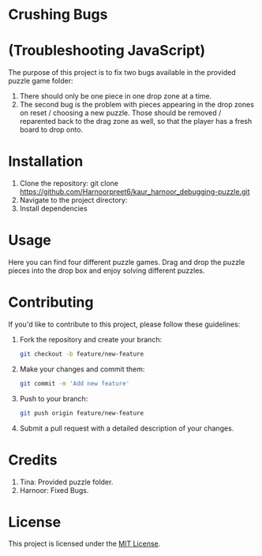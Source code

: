 # Crushing Bugs
# (Troubleshooting JavaScript)
The purpose of this project is to fix two bugs available in the provided puzzle game folder:
1. There should only be one piece in one drop zone at a time.
2. The second bug is the problem with pieces appearing in the drop zones on reset / choosing a new puzzle. Those should be removed / reparented back to the drag zone as well, so that the player has a fresh board to drop onto.
# Installation
1. Clone the repository:
     git clone https://github.com/Harnoorpreet6/kaur_harnoor_debugging-puzzle.git
2. Navigate to the project directory:
3. Install dependencies
   
# Usage
Here you can find four different puzzle games.
Drag and drop the puzzle pieces into the drop box and enjoy solving different puzzles.
# Contributing
 If you'd like to contribute to this project, please follow these guidelines:

1. Fork the repository and create your branch:
    ```bash
    git checkout -b feature/new-feature
    ```

2. Make your changes and commit them:
    ```bash
    git commit -m 'Add new feature'
    ```

3. Push to your branch:
    ```bash
    git push origin feature/new-feature
    ```

4. Submit a pull request with a detailed description of your changes.
# Credits
1. Tina: Provided puzzle folder.
2. Harnoor: Fixed Bugs.

# License
This project is licensed under the [MIT License](LICENSE).